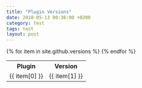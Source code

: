 ```yaml
---
title: "Plugin Versions"
date: 2018-05-13 00:36:00 +0200
category: test
tags: test
layout: post
---
```

<table>
<tr>
  <th>Plugin</th>
  <th>Version</th>
</tr>
{% for item in site.github.versions %}
  <tr>
    <td>{{ item[0] }}</td>
    <td>{{ item[1] }}</td>
  </tr>
  {% endfor %}
</table>
